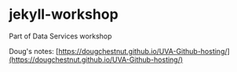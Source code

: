 # jekyll-workshop

Part of Data Services workshop

Doug's notes: [https://dougchestnut.github.io/UVA-Github-hosting/](https://dougchestnut.github.io/UVA-Github-hosting/)
